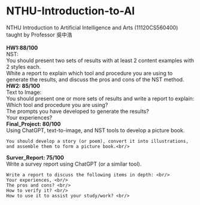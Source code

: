 # NTHU-Introduction-to-AI <br/>
NTHU Introduction to Artificial Intelligence and Arts (11120CS560400) taught by Professor 吳中浩<br/>
<br/>
**HW1:88/100**<br/>
  NST:<br/>
      You should present two sets of results with at least 2 content examples with 2 styles each. <br/>
White a report to explain which tool and procedure you are using to generate the results, and discuss the pros and cons of the NST method.<br/>
**HW2: 85/100**<br/>
  Text to Image:<br/>
    You should present one or more sets of results and write a report to explain:<br/>
    Which tool and procedure you are using?<br/>
    The prompts you have developed to generate the results?<br/>
    Your experiences?<br/>
**Final_Project: 80/100**<br/>
    Using ChatGPT, text-to-image, and NST tools to develop a picture book.<br/>

    You should develop a story (or poem), convert it into illustrations, and assemble them to form a picture book.<br/>
**Surver_Report: 75/100**<br/>
    Write a survey report using ChatGPT (or a similar tool). <br/>

    Write a report to discuss the following items in depth: <br/>
    Your experiences, <br/>
    The pros and cons? <br/>
    How to verify it? <br/>
    How to use it to assist your study/work? <br/>
